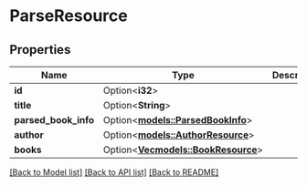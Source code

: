 # ParseResource

## Properties

Name | Type | Description | Notes
------------ | ------------- | ------------- | -------------
**id** | Option<**i32**> |  | [optional]
**title** | Option<**String**> |  | [optional]
**parsed_book_info** | Option<[**models::ParsedBookInfo**](ParsedBookInfo.md)> |  | [optional]
**author** | Option<[**models::AuthorResource**](AuthorResource.md)> |  | [optional]
**books** | Option<[**Vec<models::BookResource>**](BookResource.md)> |  | [optional]

[[Back to Model list]](../README.md#documentation-for-models) [[Back to API list]](../README.md#documentation-for-api-endpoints) [[Back to README]](../README.md)


